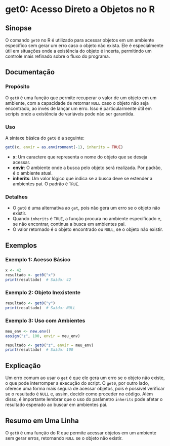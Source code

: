 <!--
Meta Description: # get0: Acesso Direto a Objetos no R ## Sinopse O comando `get0` no R é utilizado para acessar objetos em um ambiente específico sem gerar um erro cas...
Meta Keywords: objeto, get0, não, que, resultado
-->

# get0: Acesso Direto a Objetos no R

## Sinopse
O comando `get0` no R é utilizado para acessar objetos em um ambiente específico sem gerar um erro caso o objeto não exista. Ele é especialmente útil em situações onde a existência do objeto é incerta, permitindo um controle mais refinado sobre o fluxo do programa.

## Documentação
### Propósito
O `get0` é uma função que permite recuperar o valor de um objeto em um ambiente, com a capacidade de retornar `NULL` caso o objeto não seja encontrado, ao invés de lançar um erro. Isso é particularmente útil em scripts onde a existência de variáveis pode não ser garantida.

### Uso
A sintaxe básica do `get0` é a seguinte:

```R
get0(x, envir = as.environment(-1), inherits = TRUE)
```

- **x**: Um caractere que representa o nome do objeto que se deseja acessar.
- **envir**: O ambiente onde a busca pelo objeto será realizada. Por padrão, é o ambiente atual.
- **inherits**: Um valor lógico que indica se a busca deve se estender a ambientes pai. O padrão é `TRUE`.

### Detalhes
- O `get0` é uma alternativa ao `get`, pois não gera um erro se o objeto não existir.
- Quando `inherits` é `TRUE`, a função procura no ambiente especificado e, se não encontrar, continua a busca em ambientes pai.
- O valor retornado é o objeto encontrado ou `NULL`, se o objeto não existir.

## Exemplos
### Exemplo 1: Acesso Básico
```R
x <- 42
resultado <- get0("x")
print(resultado)  # Saída: 42
```

### Exemplo 2: Objeto Inexistente
```R
resultado <- get0("y")
print(resultado)  # Saída: NULL
```

### Exemplo 3: Uso com Ambientes
```R
meu_env <- new.env()
assign("z", 100, envir = meu_env)

resultado <- get0("z", envir = meu_env)
print(resultado)  # Saída: 100
```

## Explicação
Um erro comum ao usar o `get` é que ele gera um erro se o objeto não existe, o que pode interromper a execução do script. O `get0`, por outro lado, oferece uma forma mais segura de acessar objetos, pois é possível verificar se o resultado é `NULL` e, assim, decidir como proceder no código. Além disso, é importante lembrar que o uso do parâmetro `inherits` pode afetar o resultado esperado ao buscar em ambientes pai.

## Resumo em Uma Linha
O `get0` é uma função do R que permite acessar objetos em um ambiente sem gerar erros, retornando `NULL` se o objeto não existir.